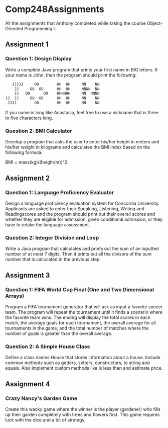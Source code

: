 # Comp248Assignments
All the assignments that Anthony completed while taking the course Object-Oriented Programming I.

## Assignment 1
### Question 1: Design Display
Write a complete Java program that prints your first name in BIG letters. If your name is John, then the program should print the following:

```Java
   JJJJJ     OO        HH  HH     NN    NN
    JJ     OO  OO      HH  HH     NNNN  NN
    JJ   OO      OO    HHHHHH     NN  NNNN
JJ  JJ     OO  OO      HH  HH     NN    NN
 JJJJ        OO        HH  HH     NN    NN
 ```

 If you name is long like Anastasia, feel free to use a nickname that is three to five characters long.

 ### Question 2: BMI Calculator
 Develop a program that asks the user to enter his/her height in meters and his/her weight in kilograms and calculates the BMI index based on the following formula:

 BMI = mass(kg)/(height(m))^2

 ## Assignment 2
 ### Question 1: Language Proficiency Evaluator
 Design a language proficiency evaluation system for Concordia University. Applicants are asked to enter their Speaking, Listening, Writing and Readingscores and the program should print out their overall scores and whether they are eligible for admission, given conditional admission, or they have to retake the language assessment.

 ### Question 2: Integer Division and Loop
 Write a Java program that calculates and prints out the sum of an inputted number of at most 7 digits. Then it prints out all the divisors of the sum number that is calculated in the previous step.

 ## Assignment 3
 ### Question 1: FIFA World Cup Final (One and Two Dimensional Arrays)
 Program a FIFA tournament generator that will ask as input a favorite soccer team. The program will repeat the tournament until it finds a scenario where the favorite team wins. The ending will display the total scores in each match, the average goals for each tournament, the overall average for all tournaments in the game, and the total number of matches where the number of goals is greater than the overall average.

 ### Question 2: A Simple House Class
 Define a class names House that stores information about a house. Include common methods such as getters, setters, constructors, to string and equals. Also implement custom methods like is less than and estimate price.

 ## Assignment 4
 ### Crazy Nancy's Garden Game
 Create this wacky game where the winner is the player (gardener) who fills up their garden completely with trees and flowers first. This game requires luck with the dice and a bit of strategy.